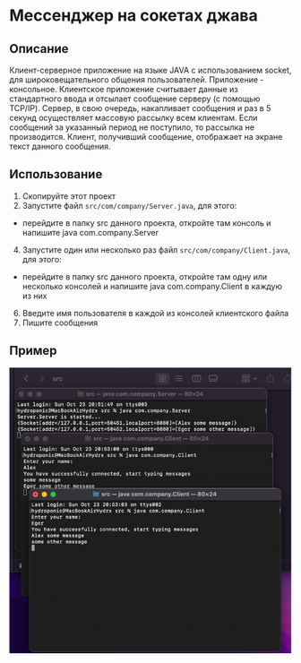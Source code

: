 # Мессенджер на сокетах джава
## Описание
Клиент-серверное приложение на языке JAVA с использованием socket, для широковещательного общения пользователей. Приложение - консольное. Клиентское приложение считывает данные из стандартного ввода и отсылает сообщение серверу (с помощью TCP/IP). Сервер, в свою очередь, накапливает сообщения и раз в 5 секунд осуществляет массовую рассылку всем клиентам. Если сообщений за указанный период не поступило, то рассылка не производится. Клиент, получивший сообщение, отображает на экране текст данного сообщения.
## Использование
1. Скопируйте этот проект
2. Запустите файл `src/com/company/Server.java`, для этого:
  - перейдите в папку src данного проекта, откройте там консоль и напишите java com.company.Server
4. Запустите один или несколько раз файл `src/com/company/Client.java`, для этого:
  - перейдите в папку src данного проекта, откройте там одну или несколько консолей и напишите java com.company.Client в каждую из них
6. Введите имя пользователя в каждой из консолей клиентского файла
7. Пишите сообщения
## Пример
![Иллюстрация к проекту](https://github.com/hydroponic/sockets-messenger/blob/main/template.png)
